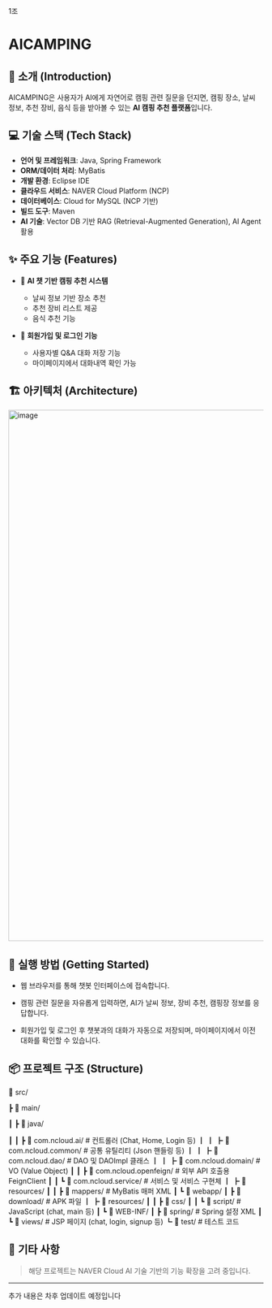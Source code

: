 1조

# AICAMPING

## 🌲 소개 (Introduction)

AICAMPING은 사용자가 AI에게 자연어로 캠핑 관련 질문을 던지면,
캠핑 장소, 날씨 정보, 추천 장비, 음식 등을 받아볼 수 있는 **AI 캠핑 추천 플랫폼**입니다.

## 💻 기술 스택 (Tech Stack)

* **언어 및 프레임워크**: Java, Spring Framework
* **ORM/데이터 처리**: MyBatis
* **개발 환경**: Eclipse IDE
* **클라우드 서비스**: NAVER Cloud Platform (NCP)
* **데이터베이스**: Cloud for MySQL (NCP 기반)
* **빌드 도구**: Maven
* **AI 기술**: Vector DB 기반 RAG (Retrieval-Augmented Generation), AI Agent 활용

## ✨ 주요 기능 (Features)

* 🤖 **AI 챗 기반 캠핑 추천 시스템**

  * 날씨 정보 기반 장소 추천
  * 추천 장비 리스트 제공
  * 음식 추천 기능
* 🔐 **회원가입 및 로그인 기능**

  * 사용자별 Q\&A 대화 저장 기능
  * 마이페이지에서 대화내역 확인 가능

## 🏗️ 아키텍처 (Architecture)
<img width="1861" height="1046" alt="image" src="https://github.com/user-attachments/assets/c85d55f0-dd35-4c7f-b711-4ffe6a349866" />


## 🚀 실행 방법 (Getting Started)

* 웹 브라우저를 통해 챗봇 인터페이스에 접속합니다.

* 캠핑 관련 질문을 자유롭게 입력하면, AI가 날씨 정보, 장비 추천, 캠핑장 정보를 응답합니다.

* 회원가입 및 로그인 후 챗봇과의 대화가 자동으로 저장되며, 마이페이지에서 이전 대화를 확인할 수 있습니다.

## 📦 프로젝트 구조 (Structure)
📁 src/

┣ 📁 main/

┃ ┣ 📁 java/

┃ ┃ ┣ 📁 com.ncloud.ai/          # 컨트롤러 (Chat, Home, Login 등)
┃ ┃ ┣ 📁 com.ncloud.common/      # 공통 유틸리티 (Json 핸들링 등)
┃ ┃ ┣ 📁 com.ncloud.dao/         # DAO 및 DAOImpl 클래스
┃ ┃ ┣ 📁 com.ncloud.domain/      # VO (Value Object)
┃ ┃ ┣ 📁 com.ncloud.openfeign/   # 외부 API 호출용 FeignClient
┃ ┃ ┗ 📁 com.ncloud.service/     # 서비스 및 서비스 구현체
┃ ┣ 📁 resources/
┃ ┃ ┣ 📁 mappers/                # MyBatis 매퍼 XML
┃ ┗ 📁 webapp/
┃   ┣ 📁 download/               # APK 파일
┃   ┣ 📁 resources/
┃   ┃ ┣ 📁 css/
┃   ┃ ┗ 📁 script/               # JavaScript (chat, main 등)
┃   ┗ 📁 WEB-INF/
┃     ┣ 📁 spring/              # Spring 설정 XML
┃     ┗ 📁 views/               # JSP 페이지 (chat, login, signup 등)
┗ 📁 test/                      # 테스트 코드


## 📌 기타 사항

> 해당 프로젝트는 NAVER Cloud AI 기술 기반의 기능 확장을 고려 중입니다.

---

추가 내용은 차후 업데이트 예정입니다
